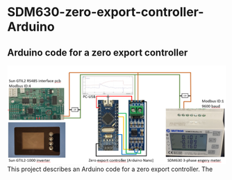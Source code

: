 # SDM630-zero-export-controller-Arduino
Arduino code for a zero export controller
---------------------------------------------------------
![Overview](/assets/images/ZeroExportController_Overview.PNG)
This project describes an Arduino code for a zero export controller. The 
